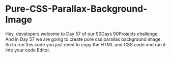# Pure-CSS-Parallax-Background-Image
Hey, developers welcome to Day 57 of our 90Days 90Projects challenge. And in Day 57  we are going to create pure css parallax background image.    So to run this code you just need to copy the HTML and CSS code and run it into your code Editor.
